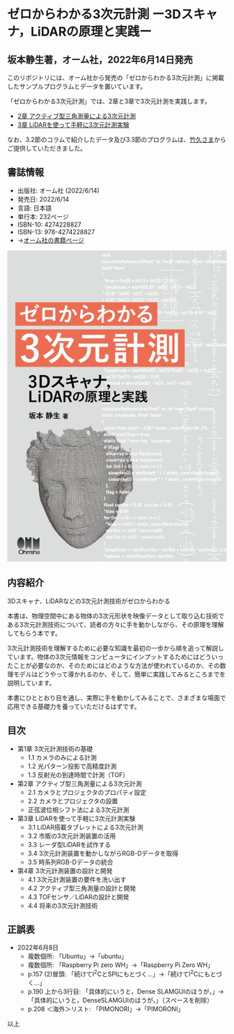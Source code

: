 # ゼロからわかる3次元計測 ー3Dスキャナ，LiDARの原理と実践ー
## 坂本静生著，オーム社，2022年6月14日発売

このリポジトリには、オーム社から発売の「ゼロからわかる3次元計測」に掲載したサンプルプログラムとデータを置いています。

「ゼロからわかる3次元計測」では、2章と3章で3次元計測を実践します。
+ [2章 アクティブ型三角測量による3次元計測](https://github.com/ShizSak/Basics_of_3D_Measurement/tree/main/Chapter%202)
+ [3章 LiDARを使って手軽に3次元計測実験](https://github.com/ShizSak/Basics_of_3D_Measurement/tree/main/Chapter%203)

なお、3.2節のコラムで紹介したデータ及び3.3節のプログラムは、[竹久さま](https://github.com/aho1go)からご提供していただきました。

## 書誌情報
+ 出版社: オーム社 (2022/6/14)
+ 発売日: 2022/6/14
+ 言語: 日本語
+ 単行本: 232ページ
+ ISBN-10: 4274228827
+ ISBN-13: 978-4274228827
+ →[オーム社の書籍ページ](https://www.ohmsha.co.jp/book/9784274228827/)

![表紙](https://github.com/ShizSak/Basics_and_Practices_of_3D_Measurement/blob/main/FrontCover.jpg)

## 内容紹介
3Dスキャナ、LiDARなどの3次元計測技術がゼロからわかる

本書は、物理空間中にある物体の3次元形状を映像データとして取り込む技術である3次元計測技術について、読者の方々に手を動かしながら、その原理を理解してもらう本です。

3次元計測技術を理解するために必要な知識を最初の一歩から順を追って解説しています。物体の3次元情報をコンピュータにインプットするためにはどういったことが必要なのか、そのためにはどのような方法が使われているのか、その数理モデルはどうやって導かれるのか、そして、簡単に実践してみるところまでを説明しています。

本書にひととおり目を通し、実際に手を動かしてみることで、さまざまな場面で応用できる基礎力を養っていただけるはずです。

## 目次
+ 第1章 3次元計測技術の基礎
  - 1.1 カメラのみによる計測
  - 1.2 光パターン投影で高精度計測
  - 1.3 反射光の到達時間で計測（TOF）
+ 第2章 アクティブ型三角測量による3次元計測
  - 2.1 カメラとプロジェクタのプロパティ設定
  - 2.2 カメラとプロジェクタの設置
  - 正弦波位相シフト法による3次元計測
+ 第3章 LiDARを使って手軽に3次元計測実験
  - 3.1 LiDAR搭載タブレットによる3次元計測
  - 3.2 市販の3次元計測装置の活用
  - 3.3 レーダ型LiDARを試作する
  - 3.4 3次元計測装置を動かしながらRGB-Dデータを取得
  - 3.5 時系列RGB-Dデータの統合
+ 第4章 3次元計測装置の設計と開発
  - 4.1 3次元計測装置の要件を洗い出す
  - 4.2 アクティブ型三角測量の設計と開発
  - 4.3 TOFセンサ／LiDARの設計と開発
  - 4.4 将来の3次元計測技術

## 正誤表
+ 2022年6月8日
  - 複数個所: 「Ubuntu」→「ubuntu」
  - 複数個所: 「Raspberry Pi zero WH」→「Raspberry Pi Zero WH」
  - p.157 (2)冒頭: 「続けてI<sup>2</sup>CとSPIにもとづく…」→「続けてI<sup>2</sup>Cにもとづく…」
  - p.190 上から3行目: 「具体的にいうと，Dense SLAMGUIのほうが，」→「具体的にいうと，DenseSLAMGUIのほうが，」（スペースを削除）
  - p.208 ＜海外＞リスト: 「PIMONORI」→「PIMORONI」

以上
